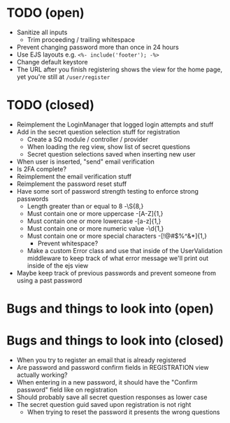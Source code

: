 # TODO (open)

- Sanitize all inputs
  - Trim proceeding / trailing whitespace
- Prevent changing password more than once in 24 hours
- Use EJS layouts e.g. `<%- include('footer'); -%>`
- Change default keystore
- The URL after you finish registering shows the view for the home page, yet you're still
  at `/user/register`

# TODO (closed)

- Reimplement the LoginManager that logged login attempts and stuff
- Add in the secret question selection stuff for registration
  - Create a SQ module / controller / provider
  - When loading the reg view, show list of secret questions
  - Secret question selections saved when inserting new user
- When user is inserted, "send" email verification
- Is 2FA complete?
- Reimplement the email verification stuff
- Reimplement the password reset stuff
- Have some sort of password strength testing to enforce strong passwords
  - Length greater than or equal to 8
    -\S{8,}
  - Must contain one or more uppercase -[A-Z]{1,}
  - Must contain one or more lowercase -[a-z]{1,}
  - Must contain one or more numeric value
    -\d{1,}
  - Must contain one or more special characters -[!@#$%^&*]{1,}
    - Prevent whitespace?
  - Make a custom Error class and use that inside of the UserValidation middleware to keep track of what
    error message we'll print out inside of the ejs view
- Maybe keep track of previous passwords and prevent someone from using a past password

# Bugs and things to look into (open)

# Bugs and things to look into (closed)

- When you try to register an email that is already registered
- Are password and password confirm fields in REGISTRATION view actually working?
- When entering in a new password, it should have the "Confirm password" field like on registration
- Should probably save all secret question responses as lower case
- The secret question guid saved upon registration is not right
  - When trying to reset the password it presents the wrong questions
